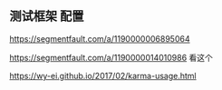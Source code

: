 

 ## 测试框架 配置

 https://segmentfault.com/a/1190000006895064
 
 https://segmentfault.com/a/1190000014010986 看这个
 
 https://wy-ei.github.io/2017/02/karma-usage.html
